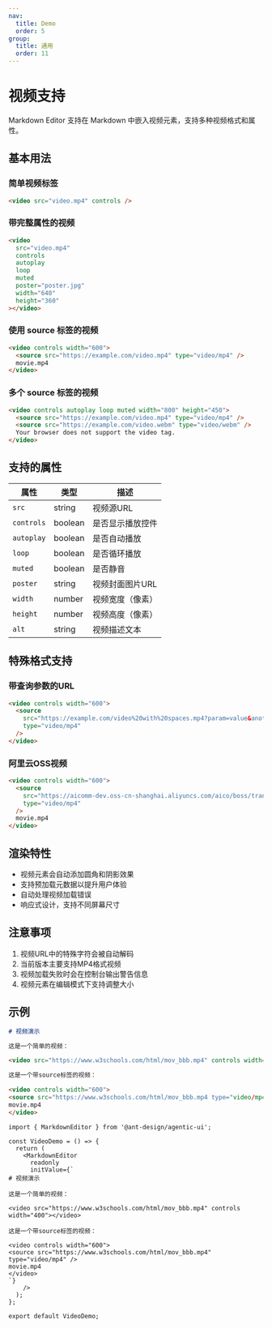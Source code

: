 ```yaml
---
nav:
  title: Demo
  order: 5
group:
  title: 通用
  order: 11
---
```


# 视频支持

Markdown Editor 支持在 Markdown 中嵌入视频元素，支持多种视频格式和属性。

## 基本用法

### 简单视频标签

```html
<video src="video.mp4" controls />
```

### 带完整属性的视频

```html
<video
  src="video.mp4"
  controls
  autoplay
  loop
  muted
  poster="poster.jpg"
  width="640"
  height="360"
></video>
```

### 使用 source 标签的视频

```html
<video controls width="600">
  <source src="https://example.com/video.mp4" type="video/mp4" />
  movie.mp4
</video>
```

### 多个 source 标签的视频

```html
<video controls autoplay loop muted width="800" height="450">
  <source src="https://example.com/video.mp4" type="video/mp4" />
  <source src="https://example.com/video.webm" type="video/webm" />
  Your browser does not support the video tag.
</video>
```

## 支持的属性

| 属性       | 类型    | 描述             |
| ---------- | ------- | ---------------- |
| `src`      | string  | 视频源URL        |
| `controls` | boolean | 是否显示播放控件 |
| `autoplay` | boolean | 是否自动播放     |
| `loop`     | boolean | 是否循环播放     |
| `muted`    | boolean | 是否静音         |
| `poster`   | string  | 视频封面图片URL  |
| `width`    | number  | 视频宽度（像素） |
| `height`   | number  | 视频高度（像素） |
| `alt`      | string  | 视频描述文本     |

## 特殊格式支持

### 带查询参数的URL

```html
<video controls width="600">
  <source
    src="https://example.com/video%20with%20spaces.mp4?param=value&another=param"
    type="video/mp4"
  />
</video>
```

### 阿里云OSS视频

```html
<video controls width="600">
  <source
    src="https://aicomm-dev.oss-cn-shanghai.aliyuncs.com/aico/boss/transfer/wrong_question/Fa892bfbe407045efa56813498df8e508.video/mp4?Expires=1755941235&OSSAccessKeyId=LTAI5tKiBhsKfhwgbsFbC3CL&Signature=0tSi7oBjEXZHjpkSjLCRbkUpmIg%3D"
    type="video/mp4"
  />
  movie.mp4
</video>
```

## 渲染特性

- 视频元素会自动添加圆角和阴影效果
- 支持预加载元数据以提升用户体验
- 自动处理视频加载错误
- 响应式设计，支持不同屏幕尺寸

## 注意事项

1. 视频URL中的特殊字符会被自动解码
2. 当前版本主要支持MP4格式视频
3. 视频加载失败时会在控制台输出警告信息
4. 视频元素在编辑模式下支持调整大小

## 示例

```markdown
# 视频演示

这是一个简单的视频：

<video src="https://www.w3schools.com/html/mov_bbb.mp4" controls width="400"></video>

这是一个带source标签的视频：

<video controls width="600">
<source src="https://www.w3schools.com/html/mov_bbb.mp4 type="video/mp4" />
movie.mp4
</video>
```

```tsx
import { MarkdownEditor } from '@ant-design/agentic-ui';

const VideoDemo = () => {
  return (
    <MarkdownEditor
      readonly
      initValue={`
# 视频演示

这是一个简单的视频：

<video src="https://www.w3schools.com/html/mov_bbb.mp4" controls width="400"></video>

这是一个带source标签的视频：

<video controls width="600">
<source src="https://www.w3schools.com/html/mov_bbb.mp4" type="video/mp4" />
movie.mp4
</video>
`}
    />
  );
};

export default VideoDemo;
```
